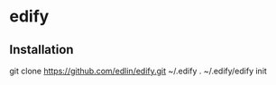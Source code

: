 edify
=====

Installation
-----
  git clone https://github.com/edlin/edify.git ~/.edify
  . ~/.edify/edify init

